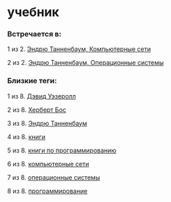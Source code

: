# учебник

### Встречается в:

1 из 2. [Эндрю Танненбаум, Компьютерные сети](../Книги/Программирование/Эндрю%20Танненбаум%20-%20Компьютерные%20сети.md)

2 из 2. [Эндрю Танненбаум, Операционные системы](../Книги/Программирование/Эндрю%20Танненбаум%20-%20Операционные%20системы.md)


### Близкие теги:

1 из 8. [Дэвид Уэзеролл](../__tags/devid_uezeroll.md)

2 из 8. [Херберт Бос](../__tags/herbert_bos.md)

3 из 8. [Эндрю Танненбаум](../__tags/endry_tannenbaum.md)

4 из 8. [книги](../__tags/knigi.md)

5 из 8. [книги по программированию](../__tags/knigi_po_programmirovaniy.md)

6 из 8. [компьютерные сети](../__tags/kompyternye_seti.md)

7 из 8. [операционные системы](../__tags/operatsionnye_sistemy.md)

8 из 8. [программирование](../__tags/programmirovanie.md)

